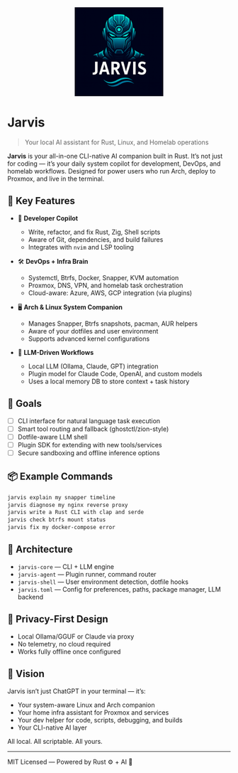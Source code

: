 <div align="center">
  <img src="assets/jarvis-logo.png" alt="Jarvis Logo" width="200" height="200"/>
</div>

# Jarvis

> Your local AI assistant for Rust, Linux, and Homelab operations

**Jarvis** is your all-in-one CLI-native AI companion built in Rust. It’s not just for coding — it’s your daily system copilot for development, DevOps, and homelab workflows. Designed for power users who run Arch, deploy to Proxmox, and live in the terminal.

## 🔧 Key Features

* 🧠 **Developer Copilot**

  * Write, refactor, and fix Rust, Zig, Shell scripts
  * Aware of Git, dependencies, and build failures
  * Integrates with `nvim` and LSP tooling

* 🛠 **DevOps + Infra Brain**

  * Systemctl, Btrfs, Docker, Snapper, KVM automation
  * Proxmox, DNS, VPN, and homelab task orchestration
  * Cloud-aware: Azure, AWS, GCP integration (via plugins)

* 🖥 **Arch & Linux System Companion**

  * Manages Snapper, Btrfs snapshots, pacman, AUR helpers
  * Aware of your dotfiles and user environment
  * Supports advanced kernel configurations

* 🤖 **LLM-Driven Workflows**

  * Local LLM (Ollama, Claude, GPT) integration
  * Plugin model for Claude Code, OpenAI, and custom models
  * Uses a local memory DB to store context + task history

## 🚀 Goals

* [ ] CLI interface for natural language task execution
* [ ] Smart tool routing and fallback (ghostctl/zion-style)
* [ ] Dotfile-aware LLM shell
* [ ] Plugin SDK for extending with new tools/services
* [ ] Secure sandboxing and offline inference options

## 📦 Example Commands

```sh
jarvis explain my snapper timeline
jarvis diagnose my nginx reverse proxy
jarvis write a Rust CLI with clap and serde
jarvis check btrfs mount status
jarvis fix my docker-compose error
```

## 🧱 Architecture

* `jarvis-core` — CLI + LLM engine
* `jarvis-agent` — Plugin runner, command router
* `jarvis-shell` — User environment detection, dotfile hooks
* `jarvis.toml` — Config for preferences, paths, package manager, LLM backend

## 🔐 Privacy-First Design

* Local Ollama/GGUF or Claude via proxy
* No telemetry, no cloud required
* Works fully offline once configured

## 🧠 Vision

Jarvis isn’t just ChatGPT in your terminal — it’s:

* Your system-aware Linux and Arch companion
* Your home infra assistant for Proxmox and services
* Your dev helper for code, scripts, debugging, and builds
* Your CLI-native AI layer

All local. All scriptable. All yours.

---

MIT Licensed — Powered by Rust ⚙️ + AI 🔮

